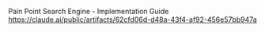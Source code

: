 Pain Point Search Engine - Implementation Guide
https://claude.ai/public/artifacts/62cfd06d-d48a-43f4-af92-456e57bb947a

